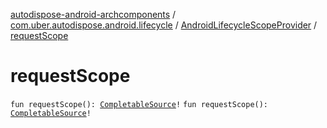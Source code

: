 [autodispose-android-archcomponents](../../index.md) / [com.uber.autodispose.android.lifecycle](../index.md) / [AndroidLifecycleScopeProvider](index.md) / [requestScope](./request-scope.md)

# requestScope

`fun requestScope(): `[`CompletableSource`](http://reactivex.io/RxJava/2.x/javadoc/io/reactivex/CompletableSource.html)`!`
`fun requestScope(): `[`CompletableSource`](http://reactivex.io/RxJava/2.x/javadoc/io/reactivex/CompletableSource.html)`!`